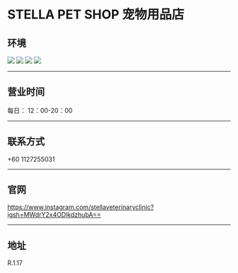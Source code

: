 # STELLA PET SHOP 宠物用品店

## 环境

<div class="image-slide">
  <img src="https://img.xmummap.com/1_shop_surd1.webp" />
  <img src="https://img.xmummap.com/1_shop_surd2.webp" />
  <img src="https://img.xmummap.com/1_shop_surd3.webp" />
  <img src="https://img.xmummap.com/1_shop_surd4.webp" />

</div>

---

## 营业时间

每日： 12：00-20：00

---

## 联系方式

+60 1127255031

---

## 官网

https://www.instagram.com/stellaveterinaryclinic?igsh=MWdrY2x4ODlkdzhubA==

---

## 地址

R.1.17
